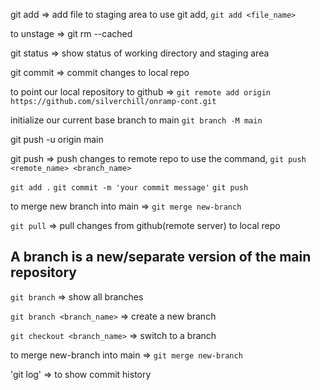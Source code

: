 git add => add file to staging area
to use git add, `git add <file_name>`

to unstage => git rm --cached <file>

git status => show status of working directory and staging area

git commit => commit changes to local repo


<!-- process to create a new repository in github and push your code to it -->
to point our local repository to github =>
`git remote add origin https://github.com/silverchill/onramp-cont.git`

initialize our current base branch to main `git branch -M main`

git push -u origin main

git push => push changes to remote repo
to use the command, `git push <remote_name> <branch_name>`

<!-- whenever you make changes to your project, follow this process to push to github-->
`git add .`
`git commit -m 'your commit message'`
`git push`

to merge new branch into main => `git merge new-branch`
<!-- to pull changes from github -->
`git pull` => pull changes from github(remote server) to local repo

<!-- Branching -->
## A branch is a new/separate version of the main repository
`git branch` => show all branches

`git branch <branch_name>` => create a new branch

`git checkout <branch_name>` => switch to a branch

to merge new-branch into main => `git merge new-branch`

'git log' => to show commit history